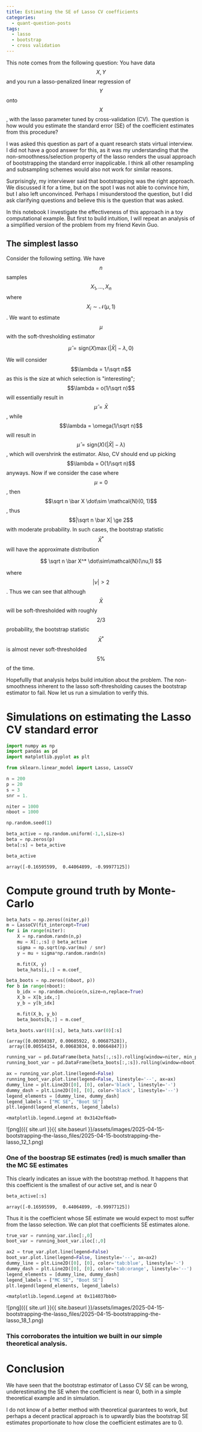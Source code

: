 ```yaml
---
title: Estimating the SE of Lasso CV coefficients
categories: 
  - quant-question-posts
tags: 
  - lasso
  - bootstrap
  - cross validation
---
```


This note comes from the following question: You have data $$X, Y$$ and you run a lasso-penalized linear regression of $$Y$$ onto $$X$$, with the lasso parameter tuned by cross-validation (CV). The question is how would you estimate the standard error (SE) of the coefficient estimates from this procedure?

I was asked this question as part of a quant research stats virtual interview. I did not have a good answer for this, as it was my understanding that the non-smoothness/selection property of the lasso renders the usual approach of bootstrapping the standard error inapplicable. I think all other resampling and subsampling schemes would also not work for similar reasons.

Surprisingly, my interviewer said that bootstrapping was the right approach. We discussed it for a time, but on the spot I was not able to convince him, but I also left unconvinced. Perhaps I misunderstood the question, but I did ask clarifying questions and believe this is the question that was asked.

In this notebook I investigate the effectiveness of this approach in a toy computational example. But first to build intuition, I will repeat an analysis of a simplified version of the problem from my friend Kevin Guo.

## The simplest lasso

Consider the following setting. We have $$n$$ samples $$X_1,\dots, X_n$$ where $$X_i \sim \mathcal{N}(\mu,1)$$. We want to estimate $$\mu$$ with the soft-thresholding estimator 

$$
\hat\mu = \mathrm{sign}(X)\max(|\bar X| - \lambda, 0)
$$ 

We will consider $$\lambda = 1/\sqrt n$$ as this is the size at which selection is "interesting"; $$\lambda = o(1/\sqrt n)$$ will essentially result in $$\hat \mu = \bar X$$, 
while $$\lambda = \omega(1/\sqrt n)$$ 
will result in $$\hat\mu = \mathrm{sign}(X)(|\bar X| - \lambda)$$, 
which will overshrink the estimator. Also, CV should end up picking $$\lambda = O(1/\sqrt n)$$ anyways.
Now if we consider the case where $$\mu=0$$, 
then $$\sqrt n \bar X \dot\sim \mathcal{N}(0, 1)$$, 
thus $$|\sqrt n \bar X| \ge 2$$ with moderate probability. 
In such cases, the bootstrap statistic $$\bar X^*$$ will have the approximate distribution

$$
\sqrt n \bar X^* \dot\sim\mathcal{N}(\nu,1)
$$

where $$|\nu| > 2$$. Thus we can see that although $$\bar X$$ will be soft-thresholded with roughly $$2/3$$ probability, 
the bootstrap statistic $$\bar X^*$$ is almost never soft-thresholded $$5\%$$ of the time.

Hopefullly that analysis helps build intuition about the problem. The non-smoothness inherent to the lasso soft-thresholding causes the bootstrap estimator to fail. Now let us run a simulation to verify this.

# Simulations on estimating the Lasso CV standard error


```python
import numpy as np
import pandas as pd
import matplotlib.pyplot as plt

from sklearn.linear_model import Lasso, LassoCV
```


```python
n = 200
p = 20
s = 3
snr = 1.

niter = 1000
nboot = 1000
```


```python
np.random.seed(1)
```


```python
beta_active = np.random.uniform(-1,1,size=s)
beta = np.zeros(p)
beta[:s] = beta_active
```


```python
beta_active
```




    array([-0.16595599,  0.44064899, -0.99977125])



# Compute ground truth by Monte-Carlo


```python
beta_hats = np.zeros((niter,p))
m = LassoCV(fit_intercept=True)
for i in range(niter):
    X = np.random.randn(n,p)
    mu = X[:,:s] @ beta_active
    sigma = np.sqrt(np.var(mu) / snr)
    y = mu + sigma*np.random.randn(n)

    m.fit(X, y)
    beta_hats[i,:] = m.coef_
```


```python
beta_boots = np.zeros((nboot, p))
for b in range(nboot):
    b_idx = np.random.choice(n,size=n,replace=True)
    X_b = X[b_idx,:]
    y_b = y[b_idx]

    m.fit(X_b, y_b)
    beta_boots[b,:] = m.coef_
```


```python
beta_boots.var(0)[:s], beta_hats.var(0)[:s]
```




    (array([0.00390387, 0.00605922, 0.00687528]),
     array([0.00554154, 0.00683034, 0.00664847]))




```python
running_var = pd.DataFrame(beta_hats[:,:s]).rolling(window=niter, min_periods=5).var()
running_boot_var = pd.DataFrame(beta_boots[:,:s]).rolling(window=nboot, min_periods=5).var()
```


```python
ax = running_var.plot.line(legend=False)
running_boot_var.plot.line(legend=False, linestyle='--', ax=ax)
dummy_line = plt.Line2D([0], [0], color='black', linestyle='-')
dummy_dash = plt.Line2D([0], [0], color='black', linestyle='--')
legend_elements = [dummy_line, dummy_dash]
legend_labels = ["MC SE", "Boot SE"]
plt.legend(legend_elements, legend_labels)
```




    <matplotlib.legend.Legend at 0x3142ef6a0>




    
![png]({{ site.url }}{{ site.baseurl }}/assets/images/2025-04-15-bootstrapping-the-lasso_files/2025-04-15-bootstrapping-the-lasso_12_1.png)
    


### One of the boostrap SE estimates (red) is much smaller than the MC SE estimates

This clearly indicates an issue with the bootstrap method. It happens that this coefficient is the smallest of our active set, and is near 0


```python
beta_active[:s]
```




    array([-0.16595599,  0.44064899, -0.99977125])



Thus it is the coefficient whose SE estimate we would expect to most suffer from the lasso selection. We can plot that coefficients SE estimates alone.




```python
true_var = running_var.iloc[:,0]
boot_var = running_boot_var.iloc[:,0]
```


```python
ax2 = true_var.plot.line(legend=False)
boot_var.plot.line(legend=False, linestyle='--', ax=ax2)
dummy_line = plt.Line2D([0], [0], color='tab:blue', linestyle='-')
dummy_dash = plt.Line2D([0], [0], color='tab:orange', linestyle='--')
legend_elements = [dummy_line, dummy_dash]
legend_labels = ["MC SE", "Boot SE"]
plt.legend(legend_elements, legend_labels)
```




    <matplotlib.legend.Legend at 0x114037bb0>




    
![png]({{ site.url }}{{ site.baseurl }}/assets/images/2025-04-15-bootstrapping-the-lasso_files/2025-04-15-bootstrapping-the-lasso_18_1.png)
    


### This corroborates the intuition we built in our simple theoretical analysis.

# Conclusion

We have seen that the bootstrap estimator of Lasso CV SE can be wrong, underestimating the SE when the coefficient is near 0, both in a simple theoretical example and in simulation. 

I do not know of a better method with theoretical guarantees to work, but perhaps a decent practical approach is to upwardly bias the bootstrap SE estimates proportionate to how close the coefficient estimates are to 0.
